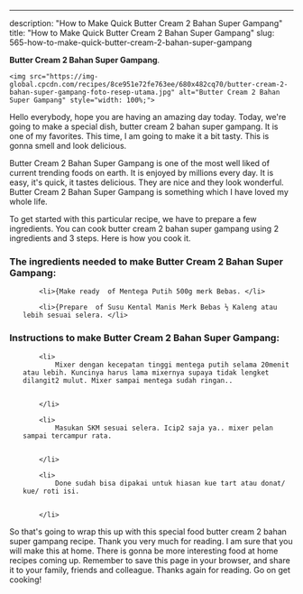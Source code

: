 ---
description: "How to Make Quick Butter Cream 2 Bahan Super Gampang"
title: "How to Make Quick Butter Cream 2 Bahan Super Gampang"
slug: 565-how-to-make-quick-butter-cream-2-bahan-super-gampang

<p>
	<strong>Butter Cream 2 Bahan Super Gampang</strong>. 
	
</p>
<p>
	
	<img src="https://img-global.cpcdn.com/recipes/8ce951e72fe763ee/680x482cq70/butter-cream-2-bahan-super-gampang-foto-resep-utama.jpg" alt="Butter Cream 2 Bahan Super Gampang" style="width: 100%;">
	
	
</p>
<p>
	Hello everybody, hope you are having an amazing day today. Today, we're going to make a special dish, butter cream 2 bahan super gampang. It is one of my favorites. This time, I am going to make it a bit tasty. This is gonna smell and look delicious.
</p>
	
<p>
	
</p>
<p>
	Butter Cream 2 Bahan Super Gampang is one of the most well liked of current trending foods on earth. It is enjoyed by millions every day. It is easy, it's quick, it tastes delicious. They are nice and they look wonderful. Butter Cream 2 Bahan Super Gampang is something which I have loved my whole life.
</p>

<p>
To get started with this particular recipe, we have to prepare a few ingredients. You can cook butter cream 2 bahan super gampang using 2 ingredients and 3 steps. Here is how you cook it.
</p>

<h3>The ingredients needed to make Butter Cream 2 Bahan Super Gampang:</h3>

<ol>
	
		<li>{Make ready  of Mentega Putih 500g merk Bebas. </li>
	
		<li>{Prepare  of Susu Kental Manis Merk Bebas ½ Kaleng atau lebih sesuai selera. </li>
	
</ol>
<p>
	
</p>

<h3>Instructions to make Butter Cream 2 Bahan Super Gampang:</h3>

<ol>
	
		<li>
			Mixer dengan kecepatan tinggi mentega putih selama 20menit atau lebih. Kuncinya harus lama mixernya supaya tidak lengket dilangit2 mulut. Mixer sampai mentega sudah ringan..
			
			
		</li>
	
		<li>
			Masukan SKM sesuai selera. Icip2 saja ya.. mixer pelan sampai tercampur rata.
			
			
		</li>
	
		<li>
			Done sudah bisa dipakai untuk hiasan kue tart atau donat/ kue/ roti isi.
			
			
		</li>
	
</ol>

<p>
	
</p>

<p>
	So that's going to wrap this up with this special food butter cream 2 bahan super gampang recipe. Thank you very much for reading. I am sure that you will make this at home. There is gonna be more interesting food at home recipes coming up. Remember to save this page in your browser, and share it to your family, friends and colleague. Thanks again for reading. Go on get cooking!
</p>
